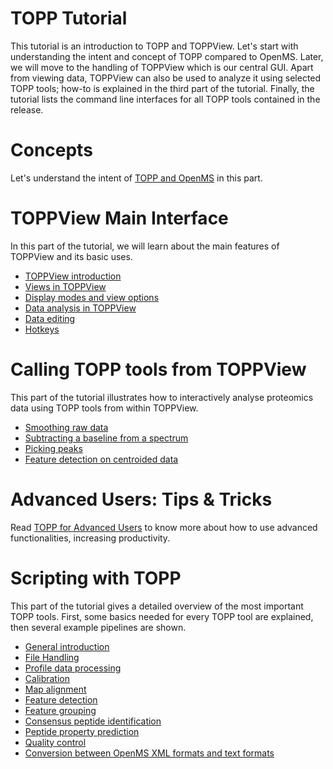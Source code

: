 TOPP Tutorial
============

This tutorial is an introduction to TOPP and TOPPView. Let's start with understanding the intent and concept of TOPP
compared to OpenMS. Later, we will move to the handling of TOPPView which is our central GUI. Apart from viewing data,
TOPPView can also be used to analyze it using selected TOPP tools; how-to is explained in the third part of the tutorial.
Finally, the tutorial lists the command line interfaces for all TOPP tools contained in the release.

# Concepts

Let's understand the intent of [TOPP and OpenMS](topp-and-openms-introduction.md) in this part.

# TOPPView Main Interface

In this part of the tutorial, we will learn about the main features of TOPPView and its basic uses.

- [TOPPView introduction](toppview-introduction.md)
- [Views in TOPPView](views-in-toppview.md)
- [Display modes and view options](display-modes-and-view-options.md)
- [Data analysis in TOPPView](data-analysis-in-toppview.md)
- [Data editing](data-editing-in-toppview.md)
- [Hotkeys](hotkeys-table.md)

# Calling TOPP tools from TOPPView

This part of the tutorial illustrates how to interactively analyse proteomics data using TOPP tools from within TOPPView.

- [Smoothing raw data](smoothing-raw-data.md)
- [Subtracting a baseline from a spectrum](subtracting-a-baseline-from-a-spectrum.md)
- [Picking peaks](picking-peaks.md)
- [Feature detection on centroided data](feature-detection-on-centroided-data.md)

# Advanced Users: Tips & Tricks

Read [TOPP for Advanced Users](topp-for-advanced-users.md) to know more about how to use advanced functionalities,
increasing productivity.

# Scripting with TOPP

This part of the tutorial gives a detailed overview of the most important TOPP tools. First, some basics needed for
every TOPP tool are explained, then several example pipelines are shown.

- [General introduction](general-introduction.md)
- [File Handling](file-handling.md)
- [Profile data processing](profile-data-processing.md)
- [Calibration](calibration.md)
- [Map alignment](map-alignment.md)
- [Feature detection](feature-detection.md)
- [Feature grouping](feature-grouping.md)
- [Consensus peptide identification](consensus-peptide-identification.md)
- [Peptide property prediction](peptide-property-prediction.md)
- [Quality control](quality-control.md)
- [Conversion between OpenMS XML formats and text formats](conversion-between-openms-xml-formats-and-text-formats.md)

